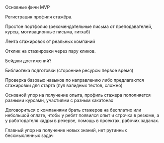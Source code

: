 Основные фичи MVP


Регистрация профиля стажёра.

Простое портфолио (рекомендательные письма от преподавателей, курсы, мотивационные письма, гитхаб)

Лента стажировок от реальных компаний

Отклик на стажировки через пару кликов.

Бейджи достижений?

Библиотека подготовки (сторонние ресурсы первое время)

Проверка базовых навыков по направлению либо предлагаются стажировки для старта (пул валидных тестов, сложно)

Основной упор на получение опыта, профиль стажера пополняется разными курсами, участиями с разным хакатонах

Договориться с компаниями брать стажеров на бесплатно или небольшой оплате, чтобы у ребят появился опыт и строчка в резюме, а у работодателя кадры в резерве, помощь в проектах, рабочих задачах.

Главный упор на получение новых знаний, нет рутинных бессмысленных задач
